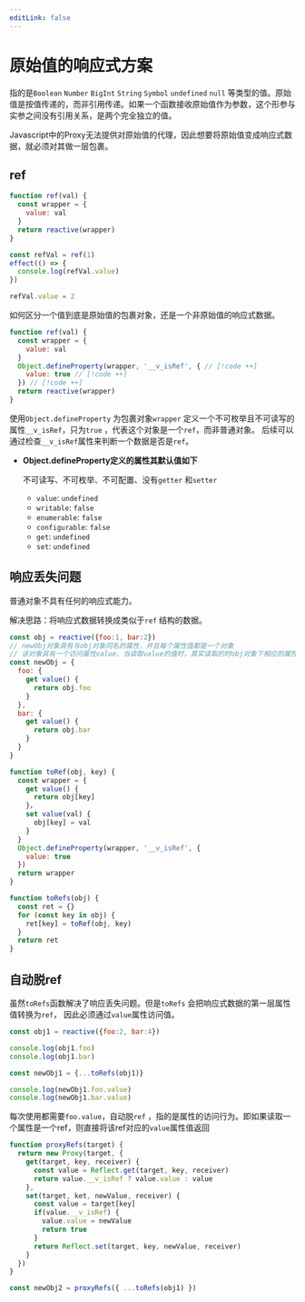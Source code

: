 ```yaml
---
editLink: false
---
```

# 原始值的响应式方案

指的是`Boolean` `Number` `BigInt` `String` `Symbol` `undefined` `null` 等类型的值。原始值是按值传递的，而非引用传递。如果一个函数接收原始值作为参数，这个形参与实参之间没有引用关系，是两个完全独立的值。

Javascript中的Proxy无法提供对原始值的代理，因此想要将原始值变成响应式数据，就必须对其做一层包裹。

## ref

```js
function ref(val) {
  const wrapper = {
    value: val
  }
  return reactive(wrapper)
}

const refVal = ref(1)
effect(() => {
  console.log(refVal.value)
})

refVal.value = 2
```

如何区分一个值到底是原始值的包裹对象，还是一个非原始值的响应式数据。

```js
function ref(val) {
  const wrapper = {
    value: val
  }
  Object.defineProperty(wrapper, '__v_isRef', { // [!code ++]
    value: true // [!code ++]
  }) // [!code ++]
  return reactive(wrapper)
}
```

使用`Object.defineProperty` 为包裹对象`wrapper` 定义一个不可枚举且不可读写的属性`__v_isRef`，只为`true` ，代表这个对象是一个`ref`，而非普通对象。 后续可以通过检查`__v_isRef`属性来判断一个数据是否是`ref`。

- **Object.defineProperty定义的属性其默认值如下**

  不可读写、不可枚举、不可配置、没有`getter` 和`setter`

  * `value`: `undefined`
  * `writable`: `false`
  * `enumerable`: `false`
  * `configurable`: `false`
  * `get`: `undefined`
  * `set`: `undefined`

## 响应丢失问题

普通对象不具有任何的响应式能力。

解决思路：将响应式数据转换成类似于`ref` 结构的数据。

```js
const obj = reactive({foo:1, bar:2})
// newObj对象具有与obj对象同名的属性，并且每个属性值都是一个对象
// 该对象具有一个访问属性value，当读取value的值时，其实读取的时obj对象下相应的属性值
const newObj = {
  foo: {
    get value() {
      return obj.foo
    }
  },
  bar: {
    get value() {
      return obj.bar
    }
  }
}
```

```js
function toRef(obj, key) {
  const wrapper = {
    get value() {
      return obj[key]
    }，
    set value(val) {
      obj[key] = val
    }
  }
  Object.defineProperty(wrapper, '__v_isRef', {
    value: true
  })
  return wrapper
}

function toRefs(obj) {
  const ret = {}
  for (const key in obj) {
    ret[key] = toRef(obj, key)
  }
  return ret
}


```

## 自动脱ref

虽然`toRefs`函数解决了响应丢失问题。但是`toRefs` 会把响应式数据的第一层属性值转换为`ref`， 因此必须通过`value`属性访问值。

```js
const obj1 = reactive({foo:2, bar:4})

console.log(obj1.foo)
console.log(obj1.bar)

const newObj1 = {...toRefs(obj1)}

console.log(newObj1.foo.value)
console.log(newObj1.bar.value)
```

每次使用都需要`foo.value`，自动脱`ref` ，指的是属性的访问行为。即如果读取一个属性是一个ref，则直接将该ref对应的`value`属性值返回

```js
function proxyRefs(target) {
  return new Proxy(target, {
    get(target, key, receiver) {
      const value = Reflect.get(target, key, receiver)
      return value.__v_isRef ? value.value : value
    },
    set(target, ket, newValue, receiver) {
      const value = target[key]
      if(value.__v_isRef) {
        value.value = newValue
        return true
      }
      return Reflect.set(target, key, newValue, receiver)
    }
  })
}

const newObj2 = proxyRefs({ ...toRefs(obj1) })
```
